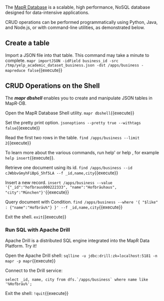 The [MapR Database](https://mapr.com/products/mapr-db/) is a scalable, high performance, NoSQL database designed for data-intensive applications. 

CRUD operations can be performed programmatically using Python, Java, and Node.js, or with command-line utilities, as demonstrated below.

## Create a table

Import a JSON file into that table. This command may take a minute to complete. `mapr importJSON -idField business_id -src /tmp/yelp_academic_dataset_business.json -dst /apps/business -mapreduce false`{{execute}}

## CRUD Operations on the Shell

The ***mapr dbshell*** enables you to create and manipulate JSON tables in MapR-DB.

Open the MapR Database Shell utility. `mapr dbshell`{{execute}} 

Set the pretty print option. `jsonoptions --pretty true --withtags false`{{execute}}

Read the first two rows in the table. `find /apps/business --limit 2`{{execute}}

To learn more about the various commands, run help' or help <command> , for example `help insert`{{execute}}.

Retrieve one document using its id. `find /apps/business --id cJWbbvGmyhFiBpG_5hf5LA --f _id,name,city`{{execute}}

Insert a new record. `insert /apps/business --value '{"_id":"hofbraus000222333", "name":"Hofbräuhaus", "city":"München"}'`{{execute}}

Query document with Condition. `find /apps/business --where '{ "$like" : {"name":"Hofbräu%"} }' --f _id,name,city`{{execute}}

Exit the shell. `exit`{{execute}}

### Run SQL with Apache Drill

Apache Drill is a distributed SQL engine integrated into the MapR Data Platform. Try it!

Open the Apache Drill shell:
`sqlline -u jdbc:drill:zk=localhost:5181 -n mapr -p mapr`{{execute}}

Connect to the Drill service: 
<pre><code class="execute">select _id, name, city from dfs.`/apps/business` where name like '%Hofbräu%';</code></pre>

Exit the shell: `!quit`{{execute}}

